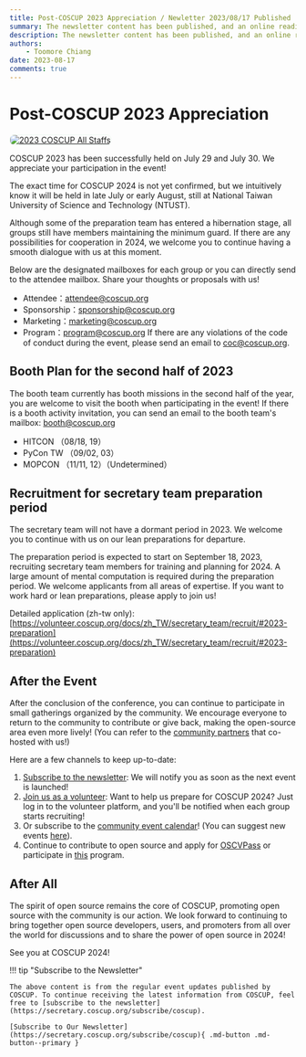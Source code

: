 ```yaml
---
title: Post-COSCUP 2023 Appreciation / Newletter 2023/08/17 Published
summary: The newsletter content has been published, and an online reading version.
description: The newsletter content has been published, and an online reading version.
authors:
    - Toomore Chiang
date: 2023-08-17
comments: true
---
```


# Post-COSCUP 2023 Appreciation

<a href="https://coscup.org/2023/zh-TW/staff"><img src="https://volunteer.coscup.org/s3/img/2023_skiseiju_924033_1600.jpg" alt="2023 COSCUP All Staffs" title="2023 COSCUP All Staffs" style="border-radius: 8px;border:1px solid hsl(142, 52%, 96%);"></a>

COSCUP 2023 has been successfully held on July 29 and July 30. We appreciate your participation in the event!

The exact time for COSCUP 2024 is not yet confirmed, but we intuitively know it will be held in late July or early August, still at National Taiwan University of Science and Technology (NTUST).

Although some of the preparation team has entered a hibernation stage, all groups still have members maintaining the minimum guard. If there are any possibilities for cooperation in 2024, we welcome you to continue having a smooth dialogue with us at this moment.

Below are the designated mailboxes for each group or you can directly send to the attendee mailbox. Share your thoughts or proposals with us!

- Attendee：[attendee@coscup.org](mailto:attendee@coscup.org)
- Sponsorship：[sponsorship@coscup.org](mailto:sponsorship@coscup.org)
- Marketing：[marketing@coscup.org](mailto:marketing@coscup.org)
- Program：[program@coscup.org](mailto:program@coscup.org)
  If there are any violations of the code of conduct during the event, please send an email to [coc@coscup.org](mailto:coc@coscup.org).

## Booth Plan for the second half of 2023

The booth team currently has booth missions in the second half of the year, you are welcome to visit the booth when participating in the event! If there is a booth activity invitation, you can send an email to the booth team's mailbox: [booth@coscup.org](mailto:booth@coscup.org)

- HITCON （08/18, 19）
- PyCon TW （09/02, 03）
- MOPCON （11/11, 12）（Undetermined）

## Recruitment for secretary team preparation period

The secretary team will not have a dormant period in 2023. We welcome you to continue with us on our lean preparations for departure.

The preparation period is expected to start on September 18, 2023, recruiting secretary team members for training and planning for 2024. A large amount of mental computation is required during the preparation period. We welcome applicants from all areas of expertise. If you want to work hard or lean preparations, please apply to join us!

Detailed application (zh-tw only): [https://volunteer.coscup.org/docs/zh_TW/secretary_team/recruit/#2023-preparation](https://volunteer.coscup.org/docs/zh_TW/secretary_team/recruit/#2023-preparation)

## After the Event

After the conclusion of the conference, you can continue to participate in small gatherings organized by the community. We encourage everyone to return to the community to contribute or give back, making the open-source area even more lively! (You can refer to the [community partners](https://coscup.org/2023/en/community) that co-hosted with us!)

Here are a few channels to keep up-to-date:

1. [Subscribe to the newsletter](https://secretary.coscup.org/subscribe/coscup): We will notify you as soon as the next event is launched!
2. [Join us as a volunteer](https://volunteer.coscup.org/): Want to help us prepare for COSCUP 2024? Just log in to the volunteer platform, and you'll be notified when each group starts recruiting!
3. Or subscribe to the [community event calendar](https://calendar.google.com/calendar/embed?src=p09uh8cg4uvt2ij4obf45cltsk%40group.calendar.google.com&ctz=Asia%2FTaipei)! (You can suggest new events [here](https://forms.gle/J52atxyfXHy3mhed9)).
4. Continue to contribute to open source and apply for [OSCVPass](https://ocf.tw/p/oscvpass/) or participate in [this](https://github.com/ocftw/OSCVPass/) program.

## After All

The spirit of open source remains the core of COSCUP, promoting open source with the community is our action. We look forward to continuing to bring together open source developers, users, and promoters from all over the world for discussions and to share the power of open source in 2024!

See you at COSCUP 2024!

!!! tip "Subscribe to the Newsletter"

    The above content is from the regular event updates published by COSCUP. To continue receiving the latest information from COSCUP, feel free to [subscribe to the newsletter](https://secretary.coscup.org/subscribe/coscup).

    [Subscribe to Our Newsletter](https://secretary.coscup.org/subscribe/coscup){ .md-button .md-button--primary }
